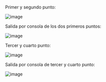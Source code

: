 Primer y segundo punto:

![image](https://github.com/user-attachments/assets/e20c46c5-9859-4e7c-8760-941428b72b41)

Salida por consola de los dos primeros puntos:

![image](https://github.com/user-attachments/assets/2e6e52dd-e1b2-44b5-9c38-193ca01c6166)

Tercer y cuarto punto:

![image](https://github.com/user-attachments/assets/2e4e52e8-b78a-4e39-9510-66feaddca1a8)

Salida por consola de tercer y cuarto punto:

![image](https://github.com/user-attachments/assets/96db3505-6168-473a-aeb5-5b3d1b89b5dd)



